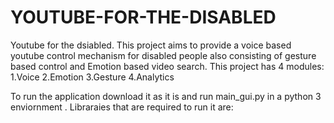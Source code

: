 # YOUTUBE-FOR-THE-DISABLED
Youtube for the dsiabled. This project aims to provide a voice based youtube control mechanism for disabled people also consisting of gesture based control and Emotion based video search.
This project has 4 modules: 
1.Voice 2.Emotion 3.Gesture 4.Analytics

To run the application download it as it is and run main_gui.py in a python 3 enviornment . 
Libraraies that are required to run it are:
